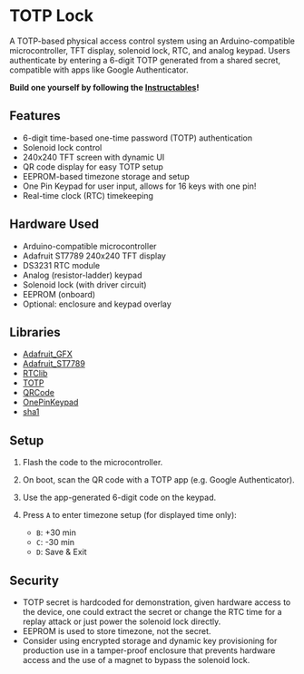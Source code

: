 # TOTP Lock

A TOTP-based physical access control system using an Arduino-compatible microcontroller, TFT display, solenoid lock, RTC, and analog keypad. Users authenticate by entering a 6-digit TOTP generated from a shared secret, compatible with apps like Google Authenticator.

**Build one yourself by following the [Instructables](https://github.com/ProgettoCompany/Progetto_One_Pin_Keypad_Arduino_Library)!**

## Features

* 6-digit time-based one-time password (TOTP) authentication
* Solenoid lock control
* 240x240 TFT screen with dynamic UI
* QR code display for easy TOTP setup
* EEPROM-based timezone storage and setup
* One Pin Keypad for user input, allows for 16 keys with one pin!
* Real-time clock (RTC) timekeeping

## Hardware Used

* Arduino-compatible microcontroller
* Adafruit ST7789 240x240 TFT display
* DS3231 RTC module
* Analog (resistor-ladder) keypad
* Solenoid lock (with driver circuit)
* EEPROM (onboard)
* Optional: enclosure and keypad overlay

## Libraries

* [Adafruit\_GFX](https://github.com/adafruit/Adafruit-GFX-Library)
* [Adafruit\_ST7789](https://github.com/adafruit/Adafruit-ST7735-Library)
* [RTClib](https://github.com/adafruit/RTClib)
* [TOTP](https://github.com/lucadentella/TOTP)
* [QRCode](https://github.com/ricmoo/QRCode)
* [OnePinKeypad](https://github.com/ProgettoCompany/Progetto_One_Pin_Keypad_Arduino_Library)
* [sha1](https://github.com/PaulStoffregen/sha1)

## Setup

1. Flash the code to the microcontroller.
2. On boot, scan the QR code with a TOTP app (e.g. Google Authenticator).
3. Use the app-generated 6-digit code on the keypad.
4. Press `A` to enter timezone setup (for displayed time only):

   * `B`: +30 min
   * `C`: -30 min
   * `D`: Save & Exit

## Security

* TOTP secret is hardcoded for demonstration, given hardware access to the device, one could extract the secret or change the RTC time for a replay attack or just power the solenoid lock directly.
* EEPROM is used to store timezone, not the secret.
* Consider using encrypted storage and dynamic key provisioning for production use in a tamper-proof enclosure that prevents hardware access and the use of a magnet to bypass the solenoid lock.
